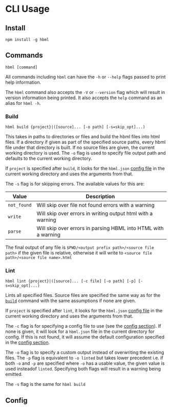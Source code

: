 # CLI Usage

## Install

```shell
npm install -g hbml
```

## Commands

```shell
hbml [command]
```

All commands including `hbml` can have the `-h` or `--help` flags passed to print help information.

The `hbml` command also accepts the `-V` or `--version` flag which will result in version information being printed. It also accepts the `help` command as an alias for `hbml -h`.

### Build

```shell
hbml build {project}|([source]... [-o path] [-s=skip_opt]...)
```

This takes in paths to directories or files and build the hbml files into html files. If a directory if given as part of the specified source paths, every hbml file under that directory is built. If no source files are given, the current working directory is used. The `-o` flag is used to specify file output path and defaults to the current working directory.

If `project` is specified after `build`, it looks for the `hbml.json` [config file](#config) in the current working directory and uses the arguments from that.

The `-s` flag is for skipping errors. The available values for this are:

| Value       | Description                                                    |
|-------------|----------------------------------------------------------------|
| `not_found` | Will skip over file not found errors with a warning            |
| `write`     | Will skip over errors in writing output html with a warning    |
| `parse`     | Will skip over errors in parsing HBML into HTML with a warning |

The final output of any file is `$PWD/<output prefix path>/<source file path>` if the given file is relative, otherwise it will write to `<source file path>/<source file name>.html`

### Lint

```shell
hbml lint {project}|([source]... [-c file] [-o path] [-p] [-s=skip_opt]...)
```

Lints all specified files. Source files are specified the same way as for the [`build`](#build) command with the same assumptions if none are given.

If `project` is specified after `lint`, it looks for the `hbml.json` [config file](#config) in the current working directory and uses the arguments from that.

The `-c` flag is for specifying a config file to use (see the [config section](#config)). If none is given, it will look for a `hbml.json` file in the current directory for config. If this is not found, it will assume the default configuration specified in the [config section](#config).

The `-o` flag is to specify a custom output instead of overwriting the existing files. The `-p` flag is equivalent to `-o linted` but takes lower precedent i.e. if both `-o` and `-p` are specified where `-o` has a usable value, the given value is used insteadof `linted`. Specifying both flags will result in a warning being emitted.

The `-s` flag is the same for `hbml build`

## Config
